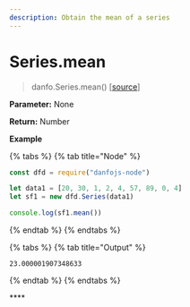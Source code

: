 ```yaml
---
description: Obtain the mean of a series
---
```


# Series.mean

> danfo.Series.mean\(\)     \[[source](https://github.com/opensource9ja/danfojs/blob/master/danfojs/src/core/series.js#L253)\]

**Parameter:** None

**Return:** Number

**Example**

{% tabs %}
{% tab title="Node" %}
```javascript
const dfd = require("danfojs-node")

let data1 = [20, 30, 1, 2, 4, 57, 89, 0, 4]
let sf1 = new dfd.Series(data1)

console.log(sf1.mean())
```
{% endtab %}
{% endtabs %}

{% tabs %}
{% tab title="Output" %}
```text
23.000001907348633
```
{% endtab %}
{% endtabs %}

\*\*\*\*

